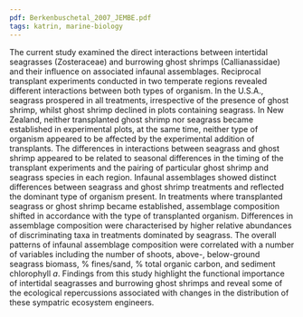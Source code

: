 ```yaml
---
pdf: Berkenbuschetal_2007_JEMBE.pdf
tags: katrin, marine-biology
---
```

The current study examined the direct interactions between intertidal seagrasses (Zosteraceae) and burrowing ghost shrimps (Callianassidae) and their influence on associated infaunal assemblages. Reciprocal transplant experiments conducted in two temperate regions revealed different interactions between both types of organism. In the U.S.A., seagrass prospered in all treatments, irrespective of the presence of ghost shrimp, whilst ghost shrimp declined in plots containing seagrass. In New Zealand, neither transplanted ghost shrimp nor seagrass became established in experimental plots, at the same time, neither type of organism appeared to be affected by the experimental addition of transplants. The differences in interactions between seagrass and ghost shrimp appeared to be related to seasonal differences in the timing of the transplant experiments and the pairing of particular ghost shrimp and seagrass species in each region. Infaunal assemblages showed distinct differences between seagrass and ghost shrimp treatments and reflected the dominant type of organism present. In treatments where transplanted seagrass or ghost shrimp became established, assemblage composition shifted in accordance with the type of transplanted organism. Differences in assemblage composition were characterised by higher relative abundances of discriminating taxa in treatments dominated by seagrass. The overall patterns of infaunal assemblage composition were correlated with a number of variables including the number of shoots, above-, below-ground seagrass biomass, % fines/sand, % total organic carbon, and sediment chlorophyll *a*. Findings from this study highlight the functional importance of intertidal seagrasses and burrowing ghost shrimps and reveal some of the ecological repercussions associated with changes in the distribution of these sympatric ecosystem engineers.
